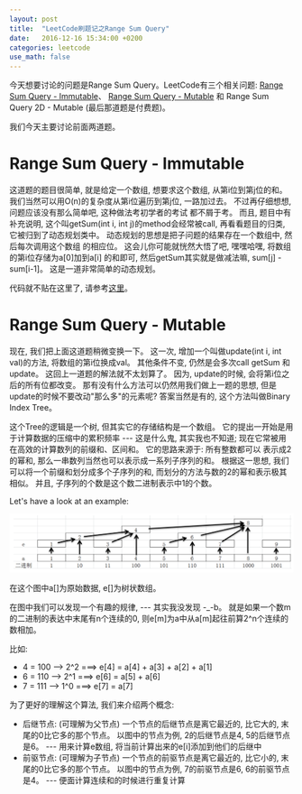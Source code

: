 ```yaml
---
layout: post
title:  "LeetCode刷题记之Range Sum Query"
date:   2016-12-16 15:34:00 +0200
categories: leetcode
use_math: false
---
```


今天想要讨论的问题是Range Sum Query。LeetCode有三个相关问题: [Range Sum Query - Immutable]、 [Range Sum Query - Mutable] 和 Range Sum Query 2D - Mutable (最后那道题是付费题)。

我们今天主要讨论前面两道题。

Range Sum Query - Immutable
===========================

这道题的题目很简单, 就是给定一个数组, 想要求这个数组, 从第i位到第j位的和。 我们当然可以用O(n)的复杂度从第i位遍历到第j位, 一路加过去。 不过再仔细想想, 问题应该没有那么简单吧, 这种做法考初学者的考试
都不屑于考。 而且, 题目中有补充说明, 这个叫getSum(int i, int j)的method会经常被call, 再看看题目的归类, 它被归到了动态规划类中。 动态规划的思想是把子问题的结果存在一个数组中, 然后每次调用这个数组
的相应位。 这会儿你可能就恍然大悟了吧,  嘿嘿哈嘿, 将数组的第i位存储为a\[0\]加到a\[i\] 的和即可, 然后getSum其实就是做减法嘛, sum\[j\] - sum\[i-1\]。 这是一道非常简单的动态规划。

代码就不贴在这里了, 请参考[这里]。

Range Sum Query - Mutable
=========================

现在, 我们把上面这道题稍微变换一下。 这一次, 增加一个叫做update(int i, int val)的方法, 将数组的第i位换成val。 其他条件不变, 仍然是会多次call getSum 和 update。 这回上一道题的解法就不太划算了。
因为, update的时候, 会将第i位之后的所有位都改变。 那有没有什么方法可以仍然用我们做上一题的思想, 但是update的时候不要改动"那么多"的元素呢? 答案当然是有的, 这个方法叫做Binary Index Tree。

这个Tree的逻辑是一个树, 但其实它的存储结构是一个数组。 它的提出一开始是用于计算数据的压缩中的累积频率 --- 这是什么鬼, 其实我也不知道; 现在它常被用在高效的计算数列的前缀和、区间和。 它的思路来源于: 所有整数都可以
表示成2的幂和, 那么一串数列当然也可以表示成一系列子序列的和。 根据这一思想, 我们可以将一个前缀和划分成多个子序列的和, 而划分的方法与数的2的幂和表示极其相似。 并且, 子序列的个数是这个数二进制表示中1的个数。

Let's have a look at an example:

![Image](https://github.com/sophiesongge/sophiesongge.github.io/blob/master/images/binary_index_tree.png?raw=true=10x10)

在这个图中a\[\]为原始数据, e\[\]为树状数组。 

在图中我们可以发现一个有趣的规律, --- 其实我没发现 -_-b。 就是如果一个数m的二进制的表达中末尾有n个连续的0, 则e\[m\]为a中从a\[m\]起往前算2^n个连续的数相加。

比如:

* 4 = 100 --> 2^2  ===> e\[4\] = a\[4\] + a\[3\] + a\[2\] + a\[1\]
* 6 = 110 --> 2^1  ===> e\[6\] = a\[5\] + a\[6\]
* 7 = 111 --> 1^0  ===> e\[7\] = a\[7\]


为了更好的理解这个算法, 我们来介绍两个概念:

* 后继节点: (可理解为父节点) 一个节点的后继节点是离它最近的, 比它大的, 末尾的0比它多的那个节点。 以图中的节点为例, 2的后继节点是4, 5的后继节点是6。 --- 用来计算e数组, 将当前计算出来的e\[i\]添加到他们的后继中 
* 前驱节点: (可理解为子节点) 一个节点的前驱节点是离它最近的, 比它小的, 末尾的0比它多的那个节点。 以图中的节点为例, 7的前驱节点是6, 6的前驱节点是4。 --- 便面计算连续和的时候进行重复计算






[Range Sum Query - Immutable]: https://leetcode.com/problems/range-sum-query-immutable/
[Range Sum Query - Mutable]: https://leetcode.com/problems/range-sum-query-mutable/
[这里]: https://github.com/sophiesongge/LeetCode/blob/master/src/RangeSumQuery_Immutable.java